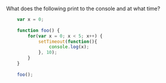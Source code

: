 What does the following print to the console and at what time?  
  
```javascript
    var x = 0;
    
    function foo() {
        for(var x = 0; x < 5; x++) {
            setTimeout(function(){
                console.log(x);
            }, 10);
        }
    }
    
    foo();
